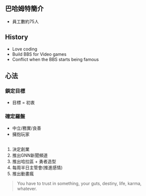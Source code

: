 ## 巴哈姆特簡介

- 員工數約75人

## History

- Love coding
- Build BBS for Video games
- Conflict when the BBS starts being famous

## 心法

### 鎖定目標

- 目標 = 初衷

### 確定羅盤

- 中立/務實/良善
- 擁抱玩家

## 

1. 決定創業
2. 推出GNN新聞頻道
3. 推出哈拉區 + 勇者造型
4. 每周半日主管會(推進感情)
5. 推出動畫瘋

> You have to trust in something, your guts, destiny, life, karma, whatever.

